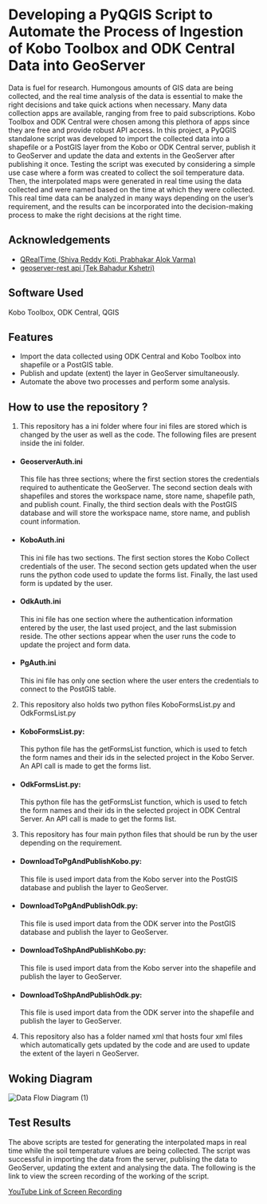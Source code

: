 
# Developing a PyQGIS Script to Automate the Process of Ingestion of Kobo Toolbox and ODK Central Data into GeoServer

Data is fuel for research. Humongous amounts of GIS data are being collected, and the real time analysis of the data is essential to make the right decisions and take quick actions when necessary. Many data collection apps are available, ranging from free to paid subscriptions. Kobo Toolbox and ODK Central were chosen among this plethora of apps since they are free and provide robust API access. In this project, a PyQGIS standalone script was developed to import the collected data into a shapefile or a PostGIS layer from the Kobo or ODK Central server, publish it to GeoServer and update the data and extents in the GeoServer after publishing it once. Testing the script was executed by considering a simple use case where a form was created to collect the soil temperature data. Then, the interpolated maps were generated in real time using the data collected and were named based on the time at which they were collected. This real time data can be analyzed in many ways depending on the user’s requirement, and the results can be incorporated into the decision-making process to make the right decisions at the right time.




## Acknowledgements

 - [QRealTime (Shiva Reddy Koti, Prabhakar Alok Varma)](https://shivareddyiirs.github.io/QRealTime/)
 - [geoserver-rest api (Tek Bahadur Kshetri)](https://pypi.org/project/geoserver-rest/)


## Software Used

 Kobo Toolbox, ODK Central, QGIS



## Features

- Import the data collected using ODK Central and Kobo Toolbox into shapefile or a PostGIS table.
- Publish and update (extent) the layer in GeoServer simultaneously.
- Automate the above two processes and perform some analysis.


## How to use the repository ?
1) This repository has a ini folder where four ini files are stored which is changed by the user as well as the code. The following files are present inside the ini folder.

- #### GeoserverAuth.ini
    This file has three sections; where the first section stores the credentials required to authenticate the GeoServer. The second section deals with shapefiles and stores the workspace name, store name, shapefile path, and publish count. Finally, the third section deals with the PostGIS database and will store the workspace name, store name, and publish count information.
- #### KoboAuth.ini
    This ini file has two sections. The first section stores the Kobo Collect credentials of the user. The second section gets updated when the user runs the python code used to update the forms list. Finally, the last used form is updated by the user.
- #### OdkAuth.ini
    This ini file has one section where the authentication information entered by the user, the last used project, and the last submission reside. The other sections appear when the user runs the code to update the project and form data.
- #### PgAuth.ini
    This ini file has only one section where the user enters the credentials to connect to the PostGIS table.

2) This repository also holds two python files KoboFormsList.py and OdkFormsList.py

- #### KoboFormsList.py:
    This python file has the getFormsList function, which is used to fetch the form names and their ids in the selected project in the Kobo Server. An API call is made to get the forms list.
- #### OdkFormsList.py:
    This python file has the getFormsList function, which is used to fetch the form names and their ids in the selected project in ODK Central Server. An API call is made to get the forms list.

3) This repository has four main python files that should be run by the user depending on the requirement.

- #### DownloadToPgAndPublishKobo.py: 
    This file is used import data from the Kobo server into the PostGIS database and publish the layer to GeoServer.
- #### DownloadToPgAndPublishOdk.py:
    This file is used import data from the ODK server into the PostGIS database and publish the layer to GeoServer.
- #### DownloadToShpAndPublishKobo.py:
    This file is used import data from the Kobo server into the shapefile and publish the layer to GeoServer.
- #### DownloadToShpAndPublishOdk.py: 
    This file is used import data from the ODK server into the shapefile and publish the layer to GeoServer.

4) This repository also has a folder named xml that hosts four xml files which automatically gets updated by the code and are used to update the extent of the layeri n GeoServer.

## Woking Diagram

![Data Flow Diagram (1)](https://user-images.githubusercontent.com/103551978/193496741-652a662c-3935-4c22-9c9d-17a6b9e54890.png)


## Test Results

The above scripts are tested for generating the interpolated maps in real time while the soil temperature values are being collected. The script was successful in importing the data from the server, publising the data to GeoServer, updating the extent and analysing the data. The following is the link to view the screen recording of the working of the script.

[YouTube Link of Screen Recording](https://youtu.be/cjuAuGZGh4E)
